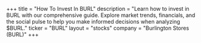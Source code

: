 +++
title = "How To Invest In BURL"
description = "Learn how to invest in BURL with our comprehensive guide. Explore market trends, financials, and the social pulse to help you make informed decisions when analyzing $BURL."
ticker = "BURL"
layout = "stocks"
company = "Burlington Stores (BURL)"
+++

